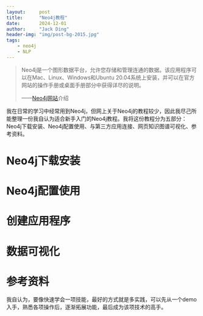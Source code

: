 ```yaml
---
layout:     post
title:      "Neo4j教程"
date:       2024-12-01
author:     "Jack Ding"
header-img: "img/post-bg-2015.jpg"
tags:
    - neo4j
	- NLP
---
```


> Neo4j是一个图形数据平台，允许您存储和管理连通的数据。该应用程序可以在Mac、Linux、Windows和Ubuntu 20.04系统上安装，并可以在官方网站的操作手册或桌面手册部分中获得详尽的说明。 
>
> ——[Neo4j网站](https://neo4j.ac.cn/)介绍

我在日常的学习中经常用到Neo4j，但网上关于Neo4j的教程较少，因此我尽己所能整理一份我自认为适合新手入门的Neo4j教程。我将这份教程分为五部分：Neo4j下载安装、Neo4j配置使用、与第三方应用连接、网页知识图谱可视化、参考资料。

# Neo4j下载安装



# Neo4j配置使用



# 创建应用程序



# 数据可视化



# 参考资料



我自认为，要像快速学会一项技能，最好的方式就是多实践，可以先从一个demo入手，熟悉各项操作后，逐渐拓展功能，最后成为该项技术的高手。